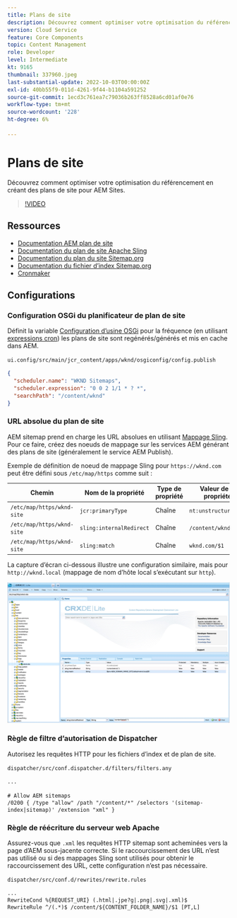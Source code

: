 ```yaml
---
title: Plans de site
description: Découvrez comment optimiser votre optimisation du référencement en créant des plans de site pour AEM Sites.
version: Cloud Service
feature: Core Components
topic: Content Management
role: Developer
level: Intermediate
kt: 9165
thumbnail: 337960.jpeg
last-substantial-update: 2022-10-03T00:00:00Z
exl-id: 40bb55f9-011d-4261-9f44-b1104a591252
source-git-commit: 1ecd3c761ea7c79036b263ff8528a6cd01af0e76
workflow-type: tm+mt
source-wordcount: '228'
ht-degree: 6%

---
```


# Plans de site

Découvrez comment optimiser votre optimisation du référencement en créant des plans de site pour AEM Sites.

>[!VIDEO](https://video.tv.adobe.com/v/337960/?quality=12&learn=on)

## Ressources

+ [Documentation AEM plan de site](https://experienceleague.adobe.com/docs/experience-manager-cloud-service/overview/seo-and-url-management.html?lang=en#building-an-xml-sitemap-on-aem)
+ [Documentation du plan de site Apache Sling](https://github.com/apache/sling-org-apache-sling-sitemap#readme)
+ [Documentation du plan du site Sitemap.org](https://www.sitemaps.org/protocol.html)
+ [Documentation du fichier d’index Sitemap.org](https://www.sitemaps.org/protocol.html#index)
+ [Cronmaker](http://www.cronmaker.com/)

## Configurations

### Configuration OSGi du planificateur de plan de site

Définit la variable [Configuration d’usine OSGi](http://localhost:4502/system/console/configMgr/org.apache.sling.sitemap.impl.SitemapScheduler) pour la fréquence (en utilisant [expressions cron](http://www.cronmaker.com)) les plans de site sont regénérés/générés et mis en cache dans AEM.

`ui.config/src/main/jcr_content/apps/wknd/osgiconfig/config.publish`

```json
{
  "scheduler.name": "WKND Sitemaps",
  "scheduler.expression": "0 0 2 1/1 * ? *",
  "searchPath": "/content/wknd"
}
```

### URL absolue du plan de site

AEM sitemap prend en charge les URL absolues en utilisant [Mappage Sling](https://sling.apache.org/documentation/the-sling-engine/mappings-for-resource-resolution.html). Pour ce faire, créez des noeuds de mappage sur les services AEM générant des plans de site (généralement le service AEM Publish).

Exemple de définition de noeud de mappage Sling pour `https://wknd.com` peut être défini sous `/etc/map/https` comme suit :

| Chemin | Nom de la propriété | Type de propriété | Valeur de la propriété |
|------|----------|---------------|-------|
| `/etc/map/https/wknd-site` | `jcr:primaryType` | Chaîne | `nt:unstructured` |
| `/etc/map/https/wknd-site` | `sling:internalRedirect` | Chaîne | `/content/wknd/(.*)` |
| `/etc/map/https/wknd-site` | `sling:match` | Chaîne | `wknd.com/$1` |

La capture d’écran ci-dessous illustre une configuration similaire, mais pour `http://wknd.local` (mappage de nom d’hôte local s’exécutant sur `http`).

![Configuration des URL absolues du plan de site](../assets/sitemaps/sitemaps-absolute-urls.jpg)


### Règle de filtre d’autorisation de Dispatcher

Autorisez les requêtes HTTP pour les fichiers d’index et de plan de site.

`dispatcher/src/conf.dispatcher.d/filters/filters.any`

```
...

# Allow AEM sitemaps
/0200 { /type "allow" /path "/content/*" /selectors '(sitemap-index|sitemap)' /extension "xml" }
```

### Règle de réécriture du serveur web Apache

Assurez-vous que `.xml` les requêtes HTTP sitemap sont acheminées vers la page d’AEM sous-jacente correcte. Si le raccourcissement des URL n’est pas utilisé ou si des mappages Sling sont utilisés pour obtenir le raccourcissement des URL, cette configuration n’est pas nécessaire.

`dispatcher/src/conf.d/rewrites/rewrite.rules`

```
...
RewriteCond %{REQUEST_URI} (.html|.jpe?g|.png|.svg|.xml)$
RewriteRule ^/(.*)$ /content/${CONTENT_FOLDER_NAME}/$1 [PT,L]
```
